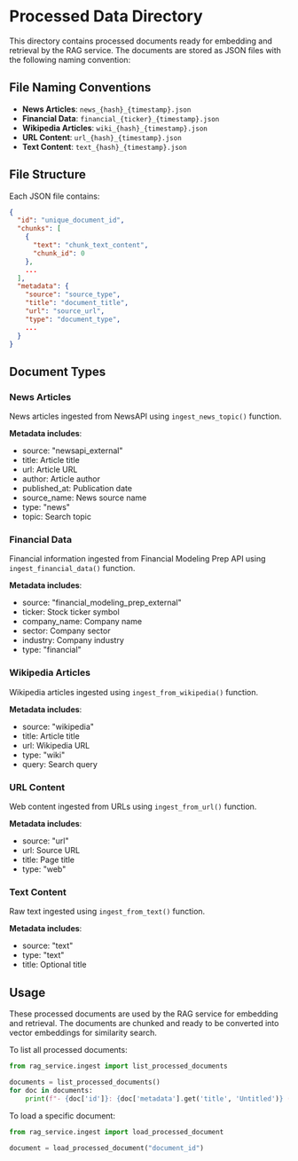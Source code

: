 # Processed Data Directory

This directory contains processed documents ready for embedding and retrieval by the RAG service. The documents are stored as JSON files with the following naming convention:

## File Naming Conventions

- **News Articles**: `news_{hash}_{timestamp}.json`
- **Financial Data**: `financial_{ticker}_{timestamp}.json`
- **Wikipedia Articles**: `wiki_{hash}_{timestamp}.json`
- **URL Content**: `url_{hash}_{timestamp}.json`
- **Text Content**: `text_{hash}_{timestamp}.json`

## File Structure

Each JSON file contains:

```json
{
  "id": "unique_document_id",
  "chunks": [
    {
      "text": "chunk_text_content",
      "chunk_id": 0
    },
    ...
  ],
  "metadata": {
    "source": "source_type",
    "title": "document_title",
    "url": "source_url",
    "type": "document_type",
    ...
  }
}
```

## Document Types

### News Articles
News articles ingested from NewsAPI using `ingest_news_topic()` function.

**Metadata includes**:
- source: "newsapi_external"
- title: Article title
- url: Article URL
- author: Article author
- published_at: Publication date
- source_name: News source name
- type: "news"
- topic: Search topic

### Financial Data
Financial information ingested from Financial Modeling Prep API using `ingest_financial_data()` function.

**Metadata includes**:
- source: "financial_modeling_prep_external"
- ticker: Stock ticker symbol
- company_name: Company name
- sector: Company sector
- industry: Company industry
- type: "financial"

### Wikipedia Articles
Wikipedia articles ingested using `ingest_from_wikipedia()` function.

**Metadata includes**:
- source: "wikipedia"
- title: Article title
- url: Wikipedia URL
- type: "wiki"
- query: Search query

### URL Content
Web content ingested from URLs using `ingest_from_url()` function.

**Metadata includes**:
- source: "url"
- url: Source URL
- title: Page title
- type: "web"

### Text Content
Raw text ingested using `ingest_from_text()` function.

**Metadata includes**:
- source: "text"
- type: "text"
- title: Optional title

## Usage

These processed documents are used by the RAG service for embedding and retrieval. The documents are chunked and ready to be converted into vector embeddings for similarity search.

To list all processed documents:

```python
from rag_service.ingest import list_processed_documents

documents = list_processed_documents()
for doc in documents:
    print(f"- {doc['id']}: {doc['metadata'].get('title', 'Untitled')} ({doc['chunks']} chunks)")
```

To load a specific document:

```python
from rag_service.ingest import load_processed_document

document = load_processed_document("document_id")
```

